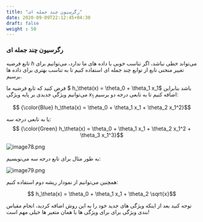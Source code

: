```yaml
---
title: "رگرسیون چند جمله ای"
date: 2020-09-09T22:12:45+04:30
draft: false
weight : 50
---
```


### <span class="top-dict" data-tipso="polynomial regression">رگرسیون چند جمله ای</span>

تابع فرضیه $h$ می‌تواند خطی نباشد، اگر تناسب خوبی
با داده های ما ندارد، 
می‌توانیم برای تغییر منحنی تابع از توابع چند جمله ای
استفاده کنیم تا به تناسب بهتری برای داده ها برسیم.

فرض کنید که تابع فرضیه ما $ h_\theta(x) = \theta_0 + \theta_1 x_1$ باشد
بنابراین می‌توانیم ویژگی جدیدی بر پایه ویژگی $x_1$
اضافه کنیم تا به تابعی <span class="top-dict" data-tipso="quadratic">درجه دو</span> برسیم:

$$ {\color{Blue} h_\theta(x) = \theta_0 + \theta_1 x_1 + \theta_2 x_1^2}$$

یا به تابعی <span class="top-dict" data-tipso="cubic">درجه سه</span>:
$$ {\color{Green} h_\theta(x) = \theta_0 + \theta_1 x_1 + \theta_2 x_1^2 + \theta_3 x_1^3}$$

![image78.png](../images/image78.png?width=25pc)

به طور مثال برای تابع درجه سه می‌نویسیم:

![image79.png](../images/image79.png?width=25pc)

همچنین می‌توانیم از نمودار <span class="top-dict" data-tipso="square root">ریشه دوم</span>
استفاده کنیم:

$$ h_\theta(x) = \theta_0 + \theta_1 x_1 + \theta_2 \sqrt{x}$$

توجه کنید بعد از اینکه ویژگی های جدید خود را به 
این روش اضافه کردید، انجام <span class="top-dict" data-tipso="Feature Scaling">مقیاس بندی ویژگی</span> برای
برای ویژگی ها یا همان متغیر ها خیلی مهم است!